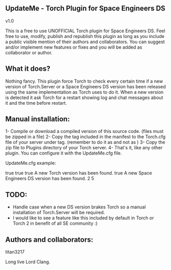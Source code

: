 UpdateMe - Torch Plugin for Space Engineers DS
----------------------------------------------

v1.0

This is a free to use UNOFFICIAL Torch plugin for Space Engineers DS.
Feel free to use, modify, publish and republish this plugin as long as you include a public visible mention of their authors and collaborators.
You can suggest and/or implement new features or fixes and you will be added as collaborator or author.


What it does?
------------

Nothing fancy. 
This plugin force Torch to check every certain time if a new version of Torch.Server or a Space Engineers DS version has been released using the same implementation as Torch uses to do it.
When a new version is detected it ask Torch for a restart showing log and chat messages about it and the time before restart.


Manual installation:
--------------------

1- Compile or download a compiled version of this source code. (files must be zipped in a file)
2- Copy the <Guid> tag included in the manifest to the Torch.cfg file of your server under <Plugins> tag. (remember to do it as <guid> and not as <Guid>)
3- Copy the zip file to Plugins directory of your Torch server.
4- That's it, like any other plugin. You can configure it with the UpdateMe.cfg file.

UpdateMe.cfg example:

<?xml version="1.0" encoding="utf-8"?>
<UpdateMePluginConfig xmlns:xsd="http://www.w3.org/2001/XMLSchema" xmlns:xsi="http://www.w3.org/2001/XMLSchema-instance">
  <Enabled>true</Enabled>
  <LogEnabled>true</LogEnabled>
  <RestartForNewTorchVersion>true</RestartForNewTorchVersion>
  <MessageForNewTorchVersion>A new Torch version has been found.</MessageForNewTorchVersion>
  <RestartForNewDSVersion>true</RestartForNewDSVersion>
  <MessageForNewDSVersion>A new Space Engineers DS version has been found.</MessageForNewDSVersion>
  <RestartInMinutes>2</RestartInMinutes> <!--How much time the server wait before restart. -->
  <CheckFrequencyInMinutes>5</CheckFrequencyInMinutes> <!--How much time the server wait before check again for updates. -->
</UpdateMePluginConfig>


TODO:
-----

- Handle case when a new DS version brakes Torch so a manual installation of Torch.Server will be required.
- I would like to see a feature like this included by default in Torch or Torch 2 in benefit of all SE community :)



Authors and collaborators:
-------------------------

titan3217

Long live Lord Clang.
